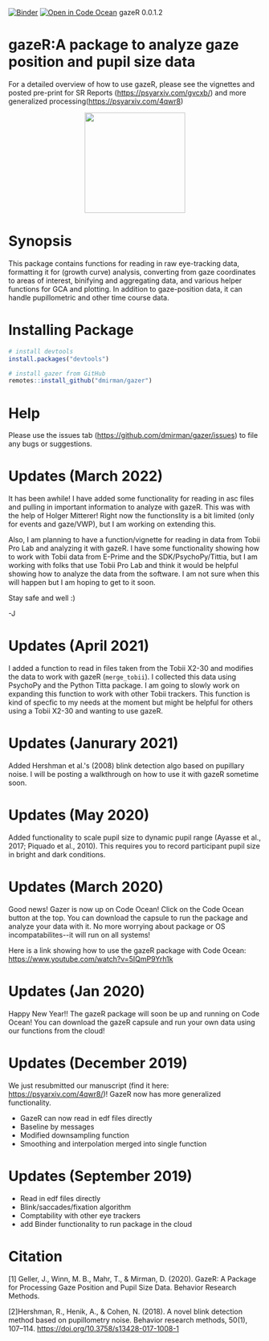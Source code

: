 [![Binder](https://mybinder.org/badge_logo.svg)](https://mybinder.org/v2/gh/dmirman/gazer/master?urlpath=rstudio)
[![Open in Code Ocean](https://codeocean.com/codeocean-assets/badge/open-in-code-ocean.svg)](https://codeocean.com/capsule/4600160/tree/v1)
gazeR 0.0.1.2


# gazeR:A package to analyze gaze position and pupil size data

For a detailed overview of how to use gazeR, please see the vignettes and posted pre-print for SR Reports (https://psyarxiv.com/gvcxb/) and more generalized processing(https://psyarxiv.com/4qwr8)

<p align="center"><img src="https://user-images.githubusercontent.com/18429968/46034046-472caa80-c0c5-11e8-89c3-ff3f463a1868.jpeg" height="200px" width="200px" />
 
# Synopsis

This package contains functions for reading in raw eye-tracking data, formatting it for (growth curve) analysis, converting from gaze coordinates to areas of interest, binifying and aggregating data, and various helper functions for GCA and plotting. In addition to gaze-position data, it can handle pupillometric and other time course data.

# Installing Package

``` r
# install devtools
install.packages("devtools")

# install gazer from GitHub
remotes::install_github("dmirman/gazer")
``` 

# Help
  
Please use the issues tab (https://github.com/dmirman/gazer/issues) to file any bugs or suggestions.
 
# Updates (March 2022)
 
It has been awhile! I have added some functionality for reading in asc files and pulling in important information to analyze with gazeR. This was with the help of Holger Mitterer! Right now the functionslity is a bit limited (only for events and gaze/VWP), but I am working on extending this. 
 
Also, I am planning to have a function/vignette for reading in data from Tobii Pro Lab and analyzing it with gazeR. I have some functionality showing how to work with Tobii data from E-Prime and the SDK/PsychoPy/Tittia, but I am working with folks that use Tobii Pro Lab and think it would be helpful showing how to analyze the data from the software. I am not sure when this will happen but I am hoping to get to it soon. 
 
Stay safe and well :)
 
-J 
  
# Updates (April 2021)

I added a function to read in files taken from the Tobii X2-30 and modifies the data to work with gazeR (`merge_tobii`). I collected this data using PsychoPy and the Python Titta package. I am going to slowly work on expanding this function to work with other Tobii trackers. This function is kind of specfic to my needs at the moment but might be helpful for others using a Tobii X2-30 and wanting to use gazeR. 

# Updates (Janurary 2021)

Added Hershman et al.'s (2008) blink detection algo based on pupillary noise. I will be posting a walkthrough on how to use it with gazeR sometime soon. 

# Updates (May 2020)

Added functionality to scale pupil size to dynamic pupil range (Ayasse et al., 2017; Piquado et al., 2010). This requires you to record participant pupil size in bright and dark conditions. 

# Updates (March 2020)

Good news! Gazer is now up on Code Ocean! Click on the Code Ocean button at the top. You can download the capsule to run the package and analyze your data with it. No more worrying about package or OS incompatabilites--it will run on all systems! 

Here is a link showing how to use the gazeR package with Code Ocean: https://www.youtube.com/watch?v=5IQmP9Yrh1k
  
# Updates (Jan 2020)

Happy New Year!! The gazeR package will soon be up and running on Code Ocean! You can download the gazeR capsule and run your own data using our functions from the cloud! 

# Updates (December 2019)
  
 We just resubmitted our manuscript (find it here: https://psyarxiv.com/4qwr8/)! GazeR now has more generalized functionality. 
 
- GazeR can now read in edf files directly
- Baseline by messages
- Modified downsampling function
- Smoothing and interpolation merged into single function

# Updates (September 2019)

- Read in edf files directly 
- Blink/saccades/fixation algorithm 
- Comptability with other eye trackers
- add Binder functionality to run package in the cloud


# Citation
[1] Geller, J., Winn, M. B., Mahr, T., & Mirman, D. (2020). GazeR: A Package for Processing Gaze Position and Pupil Size Data. Behavior Research Methods. 

[2]Hershman, R., Henik, A., & Cohen, N. (2018). A novel blink detection method based on pupillometry noise. Behavior research methods, 50(1), 107–114. https://doi.org/10.3758/s13428-017-1008-1
